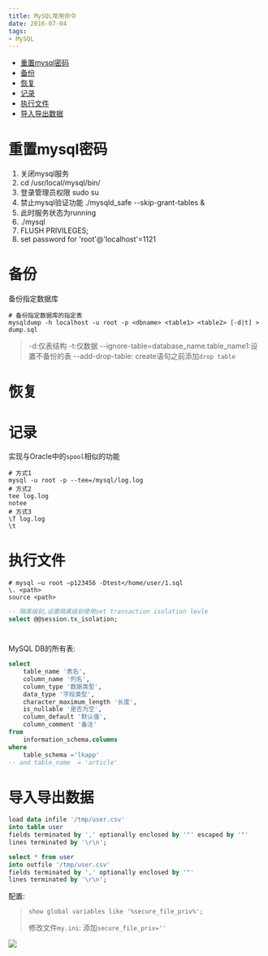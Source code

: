 ```yaml
---
title: MySQL常用命令
date: 2016-07-04
tags:
- MySQL
---
```

<!-- TOC -->

- [重置mysql密码](#重置mysql密码)
- [备份](#备份)
- [恢复](#恢复)
- [记录](#记录)
- [执行文件](#执行文件)
- [导入导出数据](#导入导出数据)

<!-- /TOC -->

# 重置mysql密码

1. 关闭mysql服务
2. cd /usr/local/mysql/bin/
3. 登录管理员权限 sudo su
4. 禁止mysql验证功能 ./mysqld_safe --skip-grant-tables &
5. 此时服务状态为running
6. ./mysql
7. FLUSH PRIVILEGES;
8. set password for 'root'@'localhost'=1121

# 备份

备份指定数据库

```shell
# 备份指定数据库的指定表
mysqldump -h localhost -u root -p <dbname> <table1> <table2> [-d|t] > dump.sql
```
> -d:仅表结构
> -t:仅数据
> --ignore-table=database_name.table_name1:设置不备份的表
> --add-drop-table: create语句之前添加`drop table`

# 恢复


# 记录

实现与Oracle中的`spool`相似的功能

```shell
# 方式1
mysql -u root -p --tee=/mysql/log.log
# 方式2
tee log.log
notee
# 方式3
\T log.log
\t
```

# 执行文件

```shell
# mysql –u root –p123456 -Dtest</home/user/1.sql
\. <path>
source <path>
```


```sql
-- 隔离级别,设置隔离级别使用set transaction isolation levle
select @@session.tx_isolation;
```

#

MySQL DB的所有表:

```sql
select
    table_name '表名',
    column_name '列名',
    column_type '数据类型',
    data_type '字段类型',
    character_maximum_length '长度',
    is_nullable '是否为空',
    column_default '默认值',
    column_comment '备注'
from
    information_schema.columns
where
    table_schema ='lkapp'
-- and table_name  = 'article'
```

# 导入导出数据

```sql
load data infile '/tmp/user.csv'
into table user
fields terminated by ',' optionally enclosed by '"' escaped by '"'
lines terminated by '\r\n';
```

```sql
select * from user
into outfile '/tmp/user.csv'
fields terminated by ',' optionally enclosed by '"'
lines terminated by '\r\n';
```

配置:

> `show global variables like '%secure_file_priv%';`
>
> 修改文件`my.ini`: 添加`secure_file_priv=''`


[![](https://static.segmentfault.com/v-5b1df2a7/global/img/creativecommons-cc.svg)](https://creativecommons.org/licenses/by-nc-nd/4.0/)